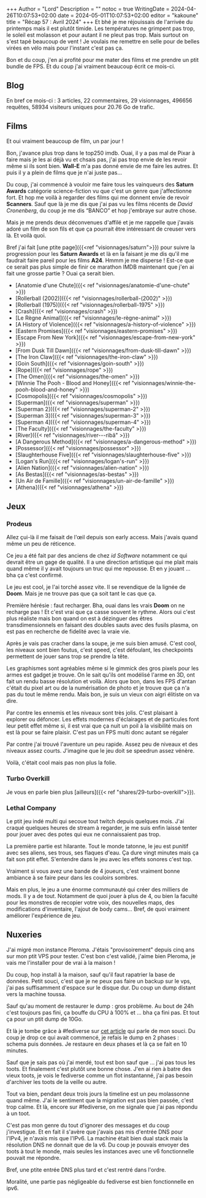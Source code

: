 +++
Author = "Lord"
Description = ""
notoc = true
WritingDate = 2024-04-26T10:07:53+02:00
date = 2024-05-01T10:07:53+02:00
editor = "kakoune"
title = "Récap 57 : Avril 2024"
+++
Et bhé je me réjouissais de l'arrivée du printemps mais il est plutôt timide.
Les températures ne grimpent pas trop, le soleil est molasson et pour autant il ne pleut pas trop.
Mais surtout on s'est tapé beaucoup de vent !
Je voulais me remettre en selle pour de belles virées en vélo mais pour l'instant c'est pas ça.

Bon et du coup, j'en ai profité pour me mater des films et me prendre un ptit bundle de FPS.
Et du coup j'ai vraiment beaucoup écrit ce mois-ci.

## Blog

En bref ce mois-ci : 3 articles, 22 commentaires, 29 visionnages, 496656 requêtes, 58934 visiteurs uniques pour 20.76 Go de trafic.

## Films
Et oui vraiment beaucoup de film, un par jour !

Bon, j'avance plus trop dans le top250 imdb.
Ouai, il y a pas mal de Pixar à faire mais je les ai déjà vu et chsais pas, j'ai pas trop envie de les revoir même si ils sont bien.
**Wall-E** m'a pas donné envie de me faire les autres.
Et puis il y a plein de films que je n'ai juste pas…

Du coup, j'ai commencé à vouloir me faire tous les vainqueurs des **Saturn Awards** catégorie science-fiction vu que c'est un genre que j'affectionne fort.
Et hop me voilà à regarder des films qui me donnent envie de revoir **Scanners**.
Sauf que là je me dis que j'ai pas vu les films récents de *David Cronenberg*, du coup je me dis “BANCO” et hop j'embraye sur autre chose.

Mais je me prends deux déconvenues d'affilé et je me rappelle que j'avais adoré un film de son fils et que ça pourrait être intéressant de creuser vers là.
Et voilà quoi.

Bref j'ai fait [une ptite page]({{<ref "visionnages/saturn">}}) pour suivre la progression pour les **Saturn Awards** et là en la faisant je me dis qu'il me faudrait faire pareil pour les films **A24**.
Hmmm je me disperse !
Est-ce que ce serait pas plus simple de finir ce marathon IMDB maintenant que j'en ai fait une grosse partie ?
Ouai ça serait bien.
 
  - [Anatomie d'une Chute]({{< ref "visionnages/anatomie-d'une-chute" >}})
  - [Rollerball (2002)]({{< ref "visionnages/rollerball-(2002)" >}})
  - [Rollerball (1975)]({{< ref "visionnages/rollerball-1975" >}})
  - [Crash]({{< ref "visionnages/crash" >}})
  - [Le Règne Animal]({{< ref "visionnages/le-règne-animal" >}})
  - [A History of Violence]({{< ref "visionnages/a-history-of-violence" >}})
  - [Eastern Promises]({{< ref "visionnages/eastern-promises" >}})
  - [Escape From New York]({{< ref "visionnages/escape-from-new-york" >}})
  - [From Dusk Till Dawn]({{< ref "visionnages/from-dusk-till-dawn" >}})
  - [The Iron Claw]({{< ref "visionnages/the-iron-claw" >}})
  - [Goin South]({{< ref "visionnages/goin-south" >}})
  - [Rope]({{< ref "visionnages/rope" >}})
  - [The Omen]({{< ref "visionnages/the-omen" >}})
  - [Winnie The Pooh - Blood and Honey]({{< ref "visionnages/winnie-the-pooh-blood-and-honey" >}})
  - [Cosmopolis]({{< ref "visionnages/cosmopolis" >}})
  - [Superman]({{< ref "visionnages/superman" >}})
  - [Superman 2]({{< ref "visionnages/superman-2" >}})
  - [Superman 3]({{< ref "visionnages/superman-3" >}})
  - [Superman 4]({{< ref "visionnages/superman-4" >}})
  - [The Faculty]({{< ref "visionnages/the-faculty" >}})
  - [River]({{< ref "visionnages/river---ribâ" >}})
  - [A Dangerous Method]({{< ref "visionnages/a-dangerous-method" >}})
  - [Possessor]({{< ref "visionnages/possessor" >}})
  - [Slaughterhouse Five]({{< ref "visionnages/slaughterhouse-five" >}})
  - [Logan's Run]({{< ref "visionnages/logan's-run" >}})
  - [Alien Nation]({{< ref "visionnages/alien-nation" >}})
  - [As Bestas]({{< ref "visionnages/as-bestas" >}})
  - [Un Air de Famille]({{< ref "visionnages/un-air-de-famille" >}})
  - [Athena]({{< ref "visionnages/athena" >}})

## Jeux

### Prodeus
Allez çui-là il me faisait de l'œil depuis son early access.
Mais j'avais quand même un peu de réticence.

Ce jeu a été fait par des anciens de chez *id Software* notamment ce qui devrait être un gage de qualité.
Il a une direction artistique qui me plait mais quand même il y avait toujours un truc qui me repousse.
Et en y jouant … bha ça c'est confirmé.

Le jeu est cool, je l'ai torché assez vite.
Il se revendique de la lignée de **Doom**.
Mais je ne trouve pas que ça soit tant le cas que ça.

Première hérésie : faut recharger.
Bha, ouai dans les vrais **Doom** on ne recharge pas !
Et c'est vrai que ça casse souvent le rythme.
Alors oui c'est plus réaliste mais bon quand on est à dézinguer des êtres transdimensionnels en faisant des doubles sauts avec des fusils plasma, on est pas en recherche de fidelité avec la vraie vie.

Après je vais pas cracher dans la soupe, je me suis bien amusé.
C'est cool, les niveaux sont bien foutus, c'est speed, c'est défoulant, les checkpoints permettent de jouer sans trop se prendre la tête.

Les graphismes sont agréables même si le gimmick des gros pixels pour les armes est gadget je trouve.
On le sait qu'ils ont modélisé l'arme en 3D, ont fait un rendu basse résolution et voilà.
Alors que bon, dans les FPS d'antan c'était du pixel art ou de la numérisation de photo et je trouve que ça n'a pas du tout le même rendu.
Mais bon, je suis un vieux con aigri élitiste on va dire.

Par contre les ennemis et les niveaux sont très jolis.
C'est plaisant à explorer ou défoncer.
Les effets modernes d'éclairages et de particules font leur petit effet même si, il est vrai que ça nuit un poil à la visibilité mais on est là pour se faire plaisir.
C'est pas un FPS multi donc autant se régaler

Par contre j'ai trouvé l'aventure un peu rapide.
Assez peu de niveaux et des niveaux assez courts.
J'imagine que le jeu doit se speedrun assez vénère.

Voilà, c'était cool mais pas non plus la folie.

### Turbo Overkill
Je vous en parle bien plus [ailleurs]({{< ref "shares/29-turbo-overkill">}}).

### Lethal Company
Le ptit jeu indé multi qui secoue tout twitch depuis quelques mois.
J'ai craqué quelques heures de stream à regarder, je me suis enfin laissé tenter pour jouer avec des potes qui eux ne connaissaient pas trop.

La première partie est hilarante.
Tout le monde tatonne, le jeu est punitif avec ses aliens, ses trous, ses flaques d'eau.
Ça dure vingt minutes mais ça fait son ptit effet.
S'entendre dans le jeu avec les effets sonores c'est top.

Vraiment si vous avez une bande de 4 joueurs, c'est vraiment bonne ambiance à se faire peur dans les couloirs sombres.

Mais en plus, le jeu a une énorme communauté qui créer des milliers de mods.
Il y a de tout.
Notamment de quoi jouer à plus de 4, ou bien la faculté pour les monstres de recopier votre voix, des nouvelles maps, des modifications d'inventaire, l'ajout de body cams…
Bref, de quoi vraiment améliorer l'expérience de jeu.

## Nuxeries
J'ai migré mon instance Pleroma.
J'étais "provisoirement" depuis cinq ans sur mon ptit VPS pour tester.
C'est bon c'est validé, j'aime bien Pleroma, je vais me l'installer pour de vrai à la maison !

Du coup, hop install à la maison, sauf qu'il faut rapatrier la base de données.
Petit souci, c'est que je ne peux pas faire un backup sur le vps, j'ai pas suffisamment d'espace sur le disque dur.
Du coup un dump distant vers la machine toussa.

Sauf qu'au moment de restaurer le dump : gros problème.
Au bout de 24h c'est toujours pas fini, ça bouffe du CPU à 100% et … bha ça fini pas.
Et tout ça pour un ptit dump de 10Go.

Et là je tombe grâce à #fediverse sur [cet article](https://web.archive.org/web/20231112144923/https://blog.freespeechextremist.com/blog/activities-visibility-index-slowness.html) qui parle de mon souci.
Du coup je drop ce qui avait commencé, je refais le dump en 2 phases : schema puis données.
Je restaure en deux phases et là ça se fait en 10 minutes.

Sauf que je sais pas où j'ai merdé, tout est bon sauf que … j'ai pas tous les toots.
Et finalement c'est plutôt une bonne chose.
J'en ai rien à batre des vieux toots, je vois le fediverse comme un flot instantanné, j'ai pas besoin d'archiver les toots de la veille ou autre.

Tout va bien, pendant deux trois jours la timeline est un peu molassonne quand même.
J'ai le sentiment que la migration est pas bien passée, c'est trop calme.
Et là, encore sur #fediverse, on me signale que j'ai pas répondu à un toot.

C'est pas mon genre du tout d'ignorer des messages et du coup j'investigue.
Et en fait il s'avère que j'avais pas mis d'entrée DNS pour l'IPv4, je n'avais mis que l'IPv6.
La machine était bien dual stack mais la résolution DNS ne donnait que de la v6.
Du coup je pouvais envoyer des toots à tout le monde, mais seules les instances avec une v6 fonctionnelle pouvait me répondre.

Bref, une ptite entrée DNS plus tard et c'est rentré dans l'ordre.

Moralité, une partie pas négligeable du fediverse est bien fonctionnelle en ipv6.

